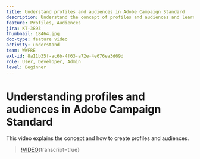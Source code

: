 ```yaml
---
title: Understand profiles and audiences in Adobe Campaign Standard
description: Understand the concept of profiles and audiences and learn how to create profiles and audiences.
feature: Profiles, Audiences
jira: KT-3893
thumbnail: 18464.jpg
doc-type: feature video
activity: understand
team: WWFRE
exl-id: 8a11b35f-ac6b-4f63-a72e-4e676ea3d69d
role: User, Developer, Admin
level: Beginner
---
```

# Understanding profiles and audiences in Adobe Campaign Standard

This video explains the concept and how to create profiles and audiences.

>[!VIDEO](https://video.tv.adobe.com/v/18464?learn=on){transcript=true}
